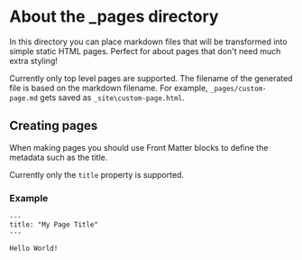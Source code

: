 # About the _pages directory

In this directory you can place markdown files that will be transformed into simple static HTML pages.
Perfect for about pages that don't need much extra styling!

Currently only top level pages are supported. The filename of the generated file is based on the markdown filename.
For example, `_pages/custom-page.md` gets saved as `_site\custom-page.html`.

## Creating pages

When making pages you should use Front Matter blocks to define the metadata such as the title.

Currently only the `title` property is supported.

### Example
```blade
---
title: "My Page Title"
---

Hello World!
```
